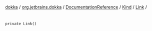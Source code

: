 [dokka](../../../../index.md) / [org.jetbrains.dokka](../../../index.md) / [DocumentationReference](../../index.md) / [Kind](../index.md) / [Link](index.md) / [<init>](_init_.md)

# <init>

```
private Link()
```
